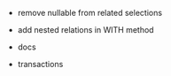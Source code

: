 - remove nullable from related selections
- add nested relations in WITH method

- docs
- transactions
